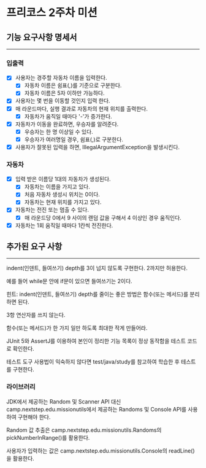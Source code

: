 # 프리코스 2주차 미션

## 기능 요구사항 명세서

---

### 입출력

- [X] 사용자는 경주할 자동차 이름을 입력한다.
    - [X] 자동차 이름은 쉼표(,)를 기준으로 구분한다.
    - [X] 자동차 이름은 5자 이하만 가능하다.
- [X] 사용자는 몇 번을 이동할 것인지 입력 한다.
- [X] 매 라운드마다, 실행 결과로 자동차의 현재 위치를 출력한다.
    - [X] 자동차가 움직일 때마다 '-'가 증가한다.
- [X] 자동차가 이동을 완료하면, 우승자를 알려준다.
    - [X] 우승자는 한 명 이상일 수 있다.
    - [X] 우승자가 여러명일 경우, 쉼표(,)로 구분한다.
- [X] 사용자가 잘못된 입력을 하면, IllegalArgumentException을 발생시킨다.

### 자동차

- [X] 입력 받은 이름당 1대의 자동차가 생성된다.
    - [X] 자동차는 이름을 가지고 있다.
    - [X] 처음 자동차 생성시 위치는 0이다.
    - [X] 자동차는 현재 위치를 가지고 있다.
- [X] 자동차는 전진 또는 멈출 수 있다.
    - [X] 매 라운드당 0에서 9 사이의 랜덤 값을 구해서 4 이상인 경우 움직인다.
- [X] 자동차는 1회 움직일 때마다 1칸씩 전진한다.

## 추가된 요구 사항

---

indent(인덴트, 들여쓰기) depth를 3이 넘지 않도록 구현한다. 2까지만 허용한다.

예를 들어 while문 안에 if문이 있으면 들여쓰기는 2이다.

힌트: indent(인덴트, 들여쓰기) depth를 줄이는 좋은 방법은 함수(또는 메서드)를 분리하면 된다.

3항 연산자를 쓰지 않는다.

함수(또는 메서드)가 한 가지 일만 하도록 최대한 작게 만들어라.

JUnit 5와 AssertJ를 이용하여 본인이 정리한 기능 목록이 정상 동작함을 테스트 코드로 확인한다.

테스트 도구 사용법이 익숙하지 않다면 test/java/study를 참고하여 학습한 후 테스트를 구현한다.

### 라이브러리

JDK에서 제공하는 Random 및 Scanner API 대신 camp.nextstep.edu.missionutils에서 제공하는 Randoms 및 Console API를 사용하여 구현해야 한다.

Random 값 추출은 camp.nextstep.edu.missionutils.Randoms의 pickNumberInRange()를 활용한다.

사용자가 입력하는 값은 camp.nextstep.edu.missionutils.Console의 readLine()을 활용한다.
